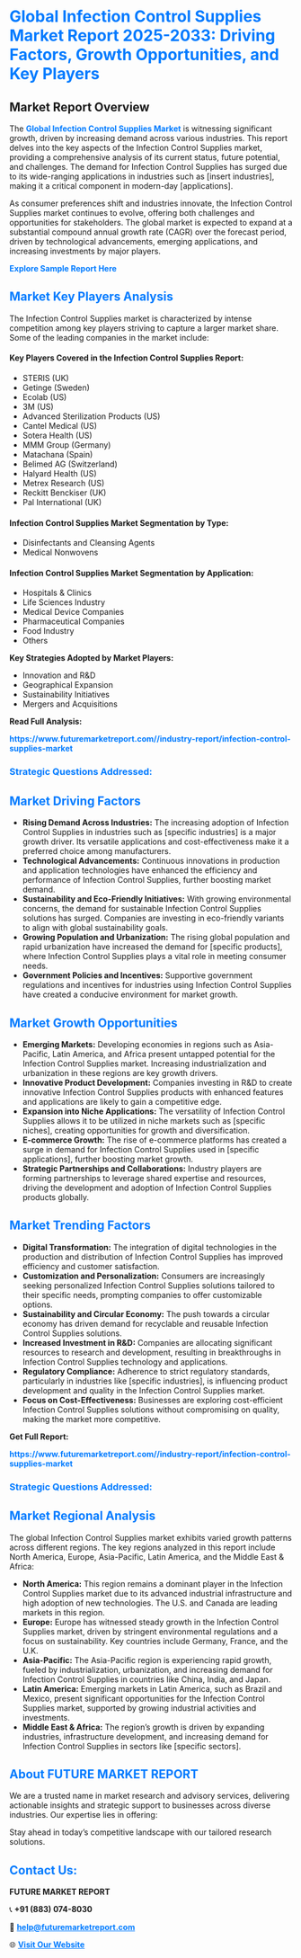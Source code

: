 <h1 style="color: #007BFF;">Global Infection Control Supplies Market Report 2025-2033: Driving Factors, Growth Opportunities, and Key Players</h1>

<section id="overview">
<h2>Market Report Overview</h2>
<p>The <a href="https://www.futuremarketreport.com//industry-report/infection-control-supplies-market" style="color: #007BFF; text-decoration: none;"><strong>Global Infection Control Supplies Market</strong></a> is witnessing significant growth, driven by increasing demand across various industries. This report delves into the key aspects of the Infection Control Supplies market, providing a comprehensive analysis of its current status, future potential, and challenges. The demand for Infection Control Supplies has surged due to its wide-ranging applications in industries such as [insert industries], making it a critical component in modern-day [applications].</p>
<p>As consumer preferences shift and industries innovate, the Infection Control Supplies market continues to evolve, offering both challenges and opportunities for stakeholders. The global market is expected to expand at a substantial compound annual growth rate (CAGR) over the forecast period, driven by technological advancements, emerging applications, and increasing investments by major players.</p>
</section>

<section id="overview">
<p><a href="https://www.futuremarketreport.com//request-sample/reportId=54728" style="color: #007BFF; text-decoration: none;"><strong>Explore Sample Report Here</strong></a></p>
</section>

<section id="key-players">
<h2 style="color: #007BFF;">Market Key Players Analysis</h2>
<p>The Infection Control Supplies market is characterized by intense competition among key players striving to capture a larger market share. Some of the leading companies in the market include:</p>
<h4>Key Players Covered in the Infection Control Supplies Report:</h4>
<ul><li>STERIS (UK)</li><li>Getinge (Sweden)</li><li>Ecolab (US)</li><li>3M (US)</li><li>Advanced Sterilization Products (US)</li><li>Cantel Medical (US)</li><li>Sotera Health (US)</li><li>MMM Group (Germany)</li><li>Matachana (Spain)</li><li>Belimed AG (Switzerland)</li><li>Halyard Health (US)</li><li>Metrex Research (US)</li><li>Reckitt Benckiser (UK)</li><li>Pal International (UK)</li></ul>
<h4>Infection Control Supplies Market Segmentation by Type:</h4>
<ul><li>Disinfectants and Cleansing Agents</li><li>Medical Nonwovens</li></ul>

<h4>Infection Control Supplies Market Segmentation by Application:</h4>
<ul><li>Hospitals &amp; Clinics</li><li>Life Sciences Industry</li><li>Medical Device Companies</li><li>Pharmaceutical Companies</li><li>Food Industry</li><li>Others</li></ul>
<p><strong>Key Strategies Adopted by Market Players:</strong></p>
<ul>
<li>Innovation and R&D</li>
<li>Geographical Expansion</li>
<li>Sustainability Initiatives</li>
<li>Mergers and Acquisitions</li>
</ul>
</section>

<section>
<p><strong>Read Full Analysis: </strong></p><a href="https://www.futuremarketreport.com//industry-report/infection-control-supplies-market" style="color: #007BFF; text-decoration: none;"><strong>https://www.futuremarketreport.com//industry-report/infection-control-supplies-market</strong></a>
<h3 style="color: #007BFF;">Strategic Questions Addressed:</h3>
</section>

<section id="driving-factors">
<h2 style="color: #007BFF;">Market Driving Factors</h2>
<ul>
<li><strong>Rising Demand Across Industries:</strong> The increasing adoption of Infection Control Supplies in industries such as [specific industries] is a major growth driver. Its versatile applications and cost-effectiveness make it a preferred choice among manufacturers.</li>
<li><strong>Technological Advancements:</strong> Continuous innovations in production and application technologies have enhanced the efficiency and performance of Infection Control Supplies, further boosting market demand.</li>
<li><strong>Sustainability and Eco-Friendly Initiatives:</strong> With growing environmental concerns, the demand for sustainable Infection Control Supplies solutions has surged. Companies are investing in eco-friendly variants to align with global sustainability goals.</li>
<li><strong>Growing Population and Urbanization:</strong> The rising global population and rapid urbanization have increased the demand for [specific products], where Infection Control Supplies plays a vital role in meeting consumer needs.</li>
<li><strong>Government Policies and Incentives:</strong> Supportive government regulations and incentives for industries using Infection Control Supplies have created a conducive environment for market growth.</li>
</ul>
</section>

<section id="growth-opportunities">
<h2 style="color: #007BFF;">Market Growth Opportunities</h2>
<ul>
<li><strong>Emerging Markets:</strong> Developing economies in regions such as Asia-Pacific, Latin America, and Africa present untapped potential for the Infection Control Supplies market. Increasing industrialization and urbanization in these regions are key growth drivers.</li>
<li><strong>Innovative Product Development:</strong> Companies investing in R&D to create innovative Infection Control Supplies products with enhanced features and applications are likely to gain a competitive edge.</li>
<li><strong>Expansion into Niche Applications:</strong> The versatility of Infection Control Supplies allows it to be utilized in niche markets such as [specific niches], creating opportunities for growth and diversification.</li>
<li><strong>E-commerce Growth:</strong> The rise of e-commerce platforms has created a surge in demand for Infection Control Supplies used in [specific applications], further boosting market growth.</li>
<li><strong>Strategic Partnerships and Collaborations:</strong> Industry players are forming partnerships to leverage shared expertise and resources, driving the development and adoption of Infection Control Supplies products globally.</li>
</ul>
</section>

<section id="trending-factors">
<h2 style="color: #007BFF;">Market Trending Factors</h2>
<ul>
<li><strong>Digital Transformation:</strong> The integration of digital technologies in the production and distribution of Infection Control Supplies has improved efficiency and customer satisfaction.</li>
<li><strong>Customization and Personalization:</strong> Consumers are increasingly seeking personalized Infection Control Supplies solutions tailored to their specific needs, prompting companies to offer customizable options.</li>
<li><strong>Sustainability and Circular Economy:</strong> The push towards a circular economy has driven demand for recyclable and reusable Infection Control Supplies solutions.</li>
<li><strong>Increased Investment in R&D:</strong> Companies are allocating significant resources to research and development, resulting in breakthroughs in Infection Control Supplies technology and applications.</li>
<li><strong>Regulatory Compliance:</strong> Adherence to strict regulatory standards, particularly in industries like [specific industries], is influencing product development and quality in the Infection Control Supplies market.</li>
<li><strong>Focus on Cost-Effectiveness:</strong> Businesses are exploring cost-efficient Infection Control Supplies solutions without compromising on quality, making the market more competitive.</li>
</ul>
</section>

<section>
<p><strong>Get Full Report: </strong></p><a href="https://www.futuremarketreport.com//industry-report/infection-control-supplies-market" style="color: #007BFF; text-decoration: none;"><strong>https://www.futuremarketreport.com//industry-report/infection-control-supplies-market</strong></a>
<h3 style="color: #007BFF;">Strategic Questions Addressed:</h3>
</section>


<section id="regional-analysis">
<h2 style="color: #007BFF;">Market Regional Analysis</h2>
<p>The global Infection Control Supplies market exhibits varied growth patterns across different regions. The key regions analyzed in this report include North America, Europe, Asia-Pacific, Latin America, and the Middle East & Africa:</p>
<ul>
<li><strong>North America:</strong> This region remains a dominant player in the Infection Control Supplies market due to its advanced industrial infrastructure and high adoption of new technologies. The U.S. and Canada are leading markets in this region.</li>
<li><strong>Europe:</strong> Europe has witnessed steady growth in the Infection Control Supplies market, driven by stringent environmental regulations and a focus on sustainability. Key countries include Germany, France, and the U.K.</li>
<li><strong>Asia-Pacific:</strong> The Asia-Pacific region is experiencing rapid growth, fueled by industrialization, urbanization, and increasing demand for Infection Control Supplies in countries like China, India, and Japan.</li>
<li><strong>Latin America:</strong> Emerging markets in Latin America, such as Brazil and Mexico, present significant opportunities for the Infection Control Supplies market, supported by growing industrial activities and investments.</li>
<li><strong>Middle East & Africa:</strong> The region’s growth is driven by expanding industries, infrastructure development, and increasing demand for Infection Control Supplies in sectors like [specific sectors].</li>
</ul>
</section>

<footer>
<h2 style="color: #007BFF;">About FUTURE MARKET REPORT</h2>
<p>We are a trusted name in market research and advisory services, delivering actionable insights and strategic support to businesses across diverse industries. Our expertise lies in offering:</p>

<p>Stay ahead in today’s competitive landscape with our tailored research solutions.</p>

<h2 style="color: #007BFF;">Contact Us:</h2>
<p><strong>FUTURE MARKET REPORT</strong></p>
<p>📞 <strong>+91 (883) 074-8030</strong></p>
<p>📧 <strong><a href="mailto:help@futuremarketreport.com" style="color: #007BFF;">help@futuremarketreport.com</a></strong></p>
<p>🌐 <strong><a href="https://www.futuremarketreport.com/" style="color: #007BFF;">Visit Our Website</a></strong></p>
</footer>